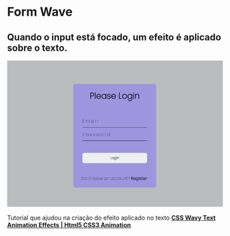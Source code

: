 # Form Wave  
 ## Quando o input está focado, um efeito é aplicado sobre o texto.


![](example.png)


Tutorial que ajudou na criação do efeito aplicado no texto [**CSS Wavy Text Animation Effects | Html5 CSS3 Animation**](https://www.youtube.com/watch?v=m1ZKHPbnyjo&list=WL&index=1&t=37s)

